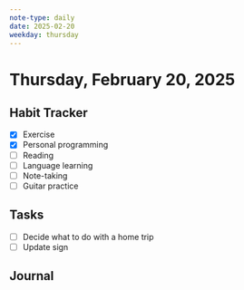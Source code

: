 ```yaml
---
note-type: daily
date: 2025-02-20
weekday: thursday
---
```


# Thursday, February 20, 2025

## Habit Tracker

- [x] Exercise
- [x] Personal programming
- [ ] Reading
- [ ] Language learning
- [ ] Note-taking
- [ ] Guitar practice

## Tasks

- [ ] Decide what to do with a home trip
- [ ] Update sign

## Journal
